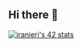 ## Hi there 👋

<!--
**Immah94/Immah94** is a ✨ _special_ ✨ repository because its `README.md` (this file) appears on your GitHub profile.

Here are some ideas to get you started:

- 🔭 I’m currently working on ...
- 🌱 I’m currently learning ...
- 👯 I’m looking to collaborate on ...
- 🤔 I’m looking for help with ...
- 💬 Ask me about ...
- 📫 How to reach me: ...
- 😄 Pronouns: ...
- ⚡ Fun fact: ...
-->

[![iranieri's 42 stats](https://badge.mediaplus.ma/greenbinary/iranieri?1337Badge=off&UM6P=off)](https://github.com/oakoudad/badge42)
